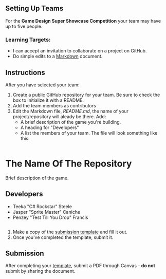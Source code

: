 ---
---

[//]: # ( <p><iframe src="https://douglasurner.github.io/GDP1/units/0/assignments/U0.2-first-submission/" width="100%" height="666px"></iframe></p> )

## Setting Up Teams

For the **Game Design Super Showcase Competition** your team may have up to five people.

[slides]: #
[template]: https://docs.google.com/document/d/1_l7tWjuuPGBmixNNH1JdJMCW_iilT8C9cmBVg2x9IsQ/edit?usp=sharing

### Learning Targets:

* I can accept an invitation to collaborate on a project on GitHub.
* Do simple edits to a [Markdown][] document.

[markdown]: https://guides.github.com/features/mastering-markdown/

## Instructions

After you have selected your team:
1. Create a public GitHub repository for your team. Be sure to check the box to initialize it with a README.
1. Add the team members as contributors
1. Edit the Markdown file, *README.md*, the name of your project/repository will aleady be there. Add:
   - A brief description of the game you're building.
   - A heading for "Developers"
   - A list the members of your team.
   The file will look something like this:
   ```markdown
# The Name Of The Repository

Brief description of the game.

## Developers
* Teeka "C# Rockstar" Steele
* Jasper "Sprite Master" Caniche
* Penzey "Test Till You Drop" Francis
   ```
1. Make a copy of the [submission template][template] and fill it out.
1. Once you've completed the template, submit it.

## Submission

After completing your [template][], submit a PDF through Canvas - **do not** submit by sharing the document.
